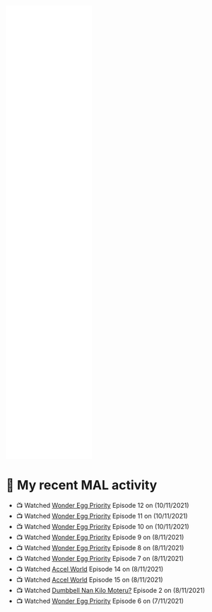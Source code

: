 ![Metrics](https://github.com/noxan-dev/noxan-dev/blob/main/github-metrics.svg)

# 🌸 My recent MAL activity

<!-- MAL_ACTIVITY:start -->

- 📺 Watched [Wonder Egg Priority](https://myanimelist.net/anime/43299) Episode 12 on (10/11/2021)
- 📺 Watched [Wonder Egg Priority](https://myanimelist.net/anime/43299) Episode 11 on (10/11/2021)
- 📺 Watched [Wonder Egg Priority](https://myanimelist.net/anime/43299) Episode 10 on (10/11/2021)
- 📺 Watched [Wonder Egg Priority](https://myanimelist.net/anime/43299) Episode 9 on (8/11/2021)
- 📺 Watched [Wonder Egg Priority](https://myanimelist.net/anime/43299) Episode 8 on (8/11/2021)
- 📺 Watched [Wonder Egg Priority](https://myanimelist.net/anime/43299) Episode 7 on (8/11/2021)
- 📺 Watched [Accel World](https://myanimelist.net/anime/11759) Episode 14 on (8/11/2021)
- 📺 Watched [Accel World](https://myanimelist.net/anime/11759) Episode 15 on (8/11/2021)
- 📺 Watched [Dumbbell Nan Kilo Moteru?](https://myanimelist.net/anime/39026) Episode 2 on (8/11/2021)
- 📺 Watched [Wonder Egg Priority](https://myanimelist.net/anime/43299) Episode 6 on (7/11/2021)

<!-- MAL_ACTIVITY:end -->
